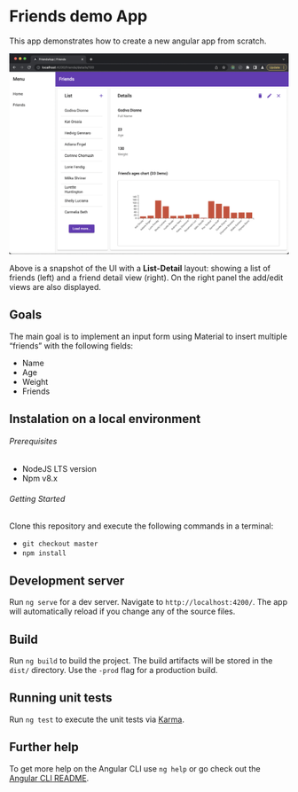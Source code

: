 # Friends demo App

This app demonstrates how to create a new angular app from scratch.

![material-starter-ux2](https://github.com/canler99/AngularDemo1/blob/main/src/assets/FriendsApp.png?raw=true)

Above is a snapshot of the UI with a **List-Detail** layout: showing a list of friends
(left) and a friend detail view (right). On the right panel the add/edit views are also displayed.

## Goals

The main goal is to implement an input form using Material to insert multiple “friends” with the following fields:

- Name
- Age
- Weight
- Friends

## Instalation on a local environment

###### Prerequisites

- NodeJS LTS version
- Npm v8.x

###### Getting Started

Clone this repository and execute the following commands in a terminal:

* `git checkout master`
* `npm install`

## Development server

Run `ng serve` for a dev server. Navigate to `http://localhost:4200/`. The app will automatically reload if you change
any of the source files.

## Build

Run `ng build` to build the project. The build artifacts will be stored in the `dist/` directory. Use the `-prod` flag
for a production build.

## Running unit tests

Run `ng test` to execute the unit tests via [Karma](https://karma-runner.github.io).

## Further help

To get more help on the Angular CLI use `ng help` or go check out
the [Angular CLI README](https://github.com/angular/angular-cli/blob/master/README.md).

